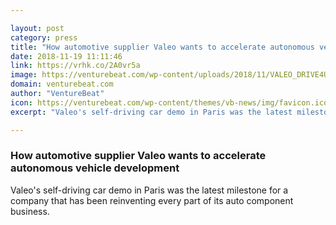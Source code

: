 ```yaml
---

layout: post
category: press
title: "How automotive supplier Valeo wants to accelerate autonomous vehicle development"
date: 2018-11-19 11:11:46
link: https://vrhk.co/2A0vr5a
image: https://venturebeat.com/wp-content/uploads/2018/11/VALEO_DRIVE4U_6-1-1.jpg?w=800
domain: venturebeat.com
author: "VentureBeat"
icon: https://venturebeat.com/wp-content/themes/vb-news/img/favicon.ico
excerpt: "Valeo's self-driving car demo in Paris was the latest milestone for a company that has been reinventing every part of its auto component business."

---
```


### How automotive supplier Valeo wants to accelerate autonomous vehicle development

Valeo's self-driving car demo in Paris was the latest milestone for a company that has been reinventing every part of its auto component business.